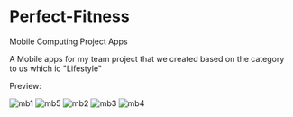 # Perfect-Fitness
Mobile Computing Project Apps 

A Mobile apps for my team project that we created based on the category to us which ic "Lifestyle"

Preview: 

![mb1](https://github.com/apiz23/Perfect-Fitness/assets/100256725/4d95dd5e-9eee-4253-8387-b8f3b843df99)
![mb5](https://github.com/apiz23/Perfect-Fitness/assets/100256725/ad9637cb-3786-426e-a8f3-be01169c1ff9)
![mb2](https://github.com/apiz23/Perfect-Fitness/assets/100256725/559aa9e2-4e2b-43d9-9925-32565bcb387a)
![mb3](https://github.com/apiz23/Perfect-Fitness/assets/100256725/9e48614f-3fd4-4ddb-9909-186f142a41a1)
![mb4](https://github.com/apiz23/Perfect-Fitness/assets/100256725/a759f5a9-a8f1-4a43-9f18-89a1c5749ea0)
